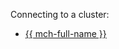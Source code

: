 Connecting to a cluster:

* [{{ mch-full-name }}](../../../managed-clickhouse/operations/connect/index.md)
